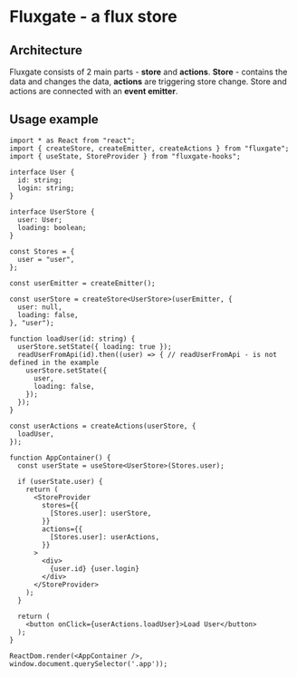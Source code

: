 # Fluxgate - a flux store

## Architecture

Fluxgate consists of 2 main parts - **store** and **actions**. **Store** - contains the data and changes the data, **actions** are triggering store change. Store and actions are connected with an **event emitter**.

## Usage example

```
import * as React from "react";
import { createStore, createEmitter, createActions } from "fluxgate";
import { useState, StoreProvider } from "fluxgate-hooks";

interface User {
  id: string;
  login: string;
}

interface UserStore {
  user: User;
  loading: boolean;
}

const Stores = {
  user = "user",
};

const userEmitter = createEmitter();

const userStore = createStore<UserStore>(userEmitter, {
  user: null,
  loading: false,
}, "user");

function loadUser(id: string) {
  userStore.setState({ loading: true });
  readUserFromApi(id).then((user) => { // readUserFromApi - is not defined in the example
    userStore.setState({
      user,
      loading: false,
    });
  });
}

const userActions = createActions(userStore, {
  loadUser,
});

function AppContainer() {
  const userState = useStore<UserStore>(Stores.user);
  
  if (userState.user) {
    return (
      <StoreProvider
        stores={{
          [Stores.user]: userStore,
        }}
        actions={{
          [Stores.user]: userActions,
        }}
      >
        <div>
          {user.id} {user.login}
        </div>
      </StoreProvider>
    );
  }

  return (
    <button onClick={userActions.loadUser}>Load User</button>
  );
}

ReactDom.render(<AppContainer />, window.document.querySelector('.app'));
```
